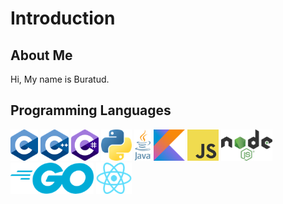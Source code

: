 # Introduction
## About Me

Hi, My name is Buratud.

## Programming Languages
<div>
    <img src="./logos/72h/c.png" alt="Python" height="50">
    <img src="./logos/72h/cpp.png" alt="C++" height="50">
    <img src="./logos/72h/csharp.png" alt="C#" height="50">
    <img src="./logos/72h/python.png" alt="Python" height="50">
    <img src="./logos/72h/java.png" alt="Kotlin" height="50">
    <img src="./logos/72h/kotlin.png" alt="height" height="50">
    <img src="./logos/72h/javascript.png" alt="Javscript" height="50">
    <img src="./logos/72h/nodejs.png" alt="NodeJS" height="50">
    <img src="./logos/72h/go.png" alt="Golang" height="50">
    <img src="./logos/72h/react.png" alt="Golang" height="50">
</div>
